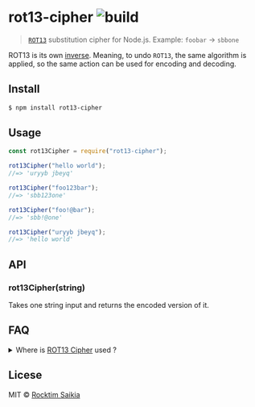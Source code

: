 # rot13-cipher ![build](https://travis-ci.com/RocktimSaikia/rot13-cipher.svg?branch=master)

> [`ROT13`](https://en.wikipedia.org/wiki/ROT13) substitution cipher for Node.js. Example: `foobar` → `sbbone`<br>

ROT13 is its own [inverse](https://en.wikipedia.org/wiki/Inverse_function). Meaning, to undo `ROT13`, the same algorithm is applied, so the same action can be used for encoding and decoding.<br>

## Install

```bash
$ npm install rot13-cipher
```

## Usage

```js
const rot13Cipher = require("rot13-cipher");

rot13Cipher("hello world");
//=> 'uryyb jbeyq'

rot13Cipher("foo123bar");
//=> 'sbb123one'

rot13Cipher("foo!@bar");
//=> 'sbb!@one'

rot13Cipher("uryyb jbeyq");
//=> 'hello world'
```

## API

### rot13Cipher(string)

Takes one string input and returns the encoded version of it.

## FAQ

<details>
  <summary>Where is <a href="https://en.wikipedia.org/wiki/ROT13">ROT13 Cipher</a> used ?</summary>

ROT13 is used in online forums as a means of hiding spoilers, punchlines, puzzle solutions, and offensive materials from the casual glance. ROT13 has inspired a variety of letter and word games online, and is frequently mentioned in newsgroup conversations.

</details>

## Licese

MIT © [Rocktim Saikia](https://rocktim.xyz)

